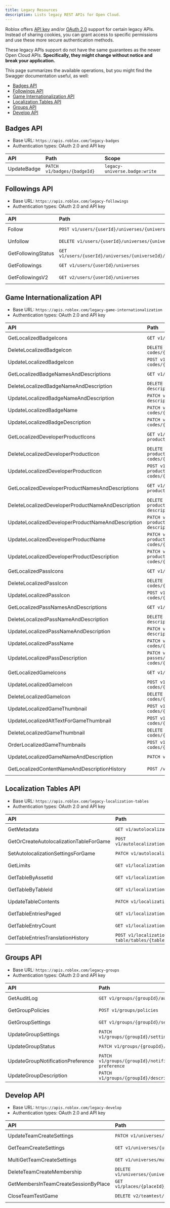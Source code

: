 ```yaml
---
title: Legacy Resources
description: Lists legacy REST APIs for Open Cloud.
---
```


Roblox offers [API key](api-keys.md) and/or [OAuth 2.0](oauth2-overview.md) support for certain legacy APIs. Instead of sharing cookies, you can grant access to specific permissions and use these more secure authentication methods.

These legacy APIs support do not have the same guarantees as the newer Open Cloud APIs. **Specifically, they might change without notice and break your application.**

This page summarizes the available operations, but you might find the Swagger documentation useful, as well:

- [Badges API](https://badges.roblox.com/docs/)
- [Followings API](https://followings.roblox.com/docs/)
- [Game Internationalization API](https://gameinternationalization.roblox.com/docs/)
- [Localization Tables API](https://localizationtables.roblox.com/docs/)
- [Groups API](https://groups.roblox.com/docs/)
- [Develop API](https://develop.roblox.com/docs/)

## Badges API

- Base URL: `https://apis.roblox.com/legacy-badges`
- Authentication types: OAuth 2.0 and API key

**API** | **Path** | **Scope**
:--- | :--- | :---
UpdateBadge | `PATCH v1/badges/{badgeId}` | `legacy-universe.badge:write`

## Followings API

- Base URL: `https://apis.roblox.com/legacy-followings`
- Authentication types: OAuth 2.0 and API key

**API** | **Path** | **Scope**
:--- | :--- | :---
Follow | `POST v1/users/{userId}/universes/{universeId}` | `legacy-universe.following:write`
Unfollow | `DELETE v1/users/{userId}/universes/{universeId}` | `legacy-universe.following:write`
GetFollowingStatus | `GET v1/users/{userId}/universes/{universeId}/status` | `legacy-universe.following:read`
GetFollowings | `GET v1/users/{userId}/universes` | `legacy-universe.following:read`
GetFollowingsV2 | `GET v2/users/{userId}/universes` | `legacy-universe.following:read`

## Game Internationalization API

- Base URL: `https://apis.roblox.com/legacy-game-internationalization`
- Authentication types: OAuth 2.0 and API key

**API** | **Path** | **Scope**
:--- | :--- | :---
GetLocalizedBadgeIcons | `GET v1/badges/{badgeId}/icons` | `legacy-badge:manage`
DeleteLocalizedBadgeIcon | `DELETE v1/badges/{badgeId}/icons/language-codes/{languageCode}` | `legacy-badge:manage`
UpdateLocalizedBadgeIcon | `POST v1/badges/{badgeId}/icons/language-codes/{languageCode}` | `legacy-badge:manage`
GetLocalizedBadgeNamesAndDescriptions | `GET v1/badges/{badgeId}/name-description` | `legacy-badge:manage`
DeleteLocalizedBadgeNameAndDescription | `DELETE v1/badges/{badgeId}/name-description/language-codes/{languageCode}` | `legacy-badge:manage`
UpdateLocalizedBadgeNameAndDescription | `PATCH v1/badges/{badgeId}/name-description/language-codes/{languageCode}` | `legacy-badge:manage`
UpdateLocalizedBadgeName | `PATCH v1/badges/{badgeId}/name/language-codes/{languageCode}` | `legacy-badge:manage`
UpdateLocalizedBadgeDescription | `PATCH v1/badges/{badgeId}/description/language-codes/{languageCode}` | `legacy-badge:manage`
GetLocalizedDeveloperProductIcons | `GET v1/developer-products/{developerProductId}/icons` | `legacy-developer-product:manage`
DeleteLocalizedDeveloperProductIcon | `DELETE v1/developer-products/{developerProductId}/icons/language-codes/{languageCode}` | `legacy-developer-product:manage`
UpdateLocalizedDeveloperProductIcon | `POST v1/developer-products/{developerProductId}/icons/language-codes/{languageCode}` | `legacy-developer-product:manage`
GetLocalizedDeveloperProductNamesAndDescriptions | `GET v1/developer-products/{developerProductId}/name-description` | `legacy-developer-product:manage`
DeleteLocalizedDeveloperProductNameAndDescription | `DELETE v1/developer-products/{developerProductId}/name-description/language-codes/{languageCode}` | `legacy-developer-product:manage`
UpdateLocalizedDeveloperProductNameAndDescription | `PATCH v1/developer-products/{developerProductId}/name-description/language-codes/{languageCode}` | `legacy-developer-product:manage`
UpdateLocalizedDeveloperProductName | `PATCH v1/developer-products/{developerProductId}/name/language-codes/{languageCode}` | `legacy-developer-product:manage`
UpdateLocalizedDeveloperProductDescription | `PATCH v1/developer-products/{developerProductId}/description/language-codes/{languageCode}` | `legacy-developer-product:manage`
GetLocalizedPassIcons | `GET v1/game-passes/{gamePassId}/icons` | `legacy-game-pass:manage`
DeleteLocalizedPassIcon | `DELETE v1/game-passes/{gamePassId}/icons/language-codes/{languageCode}` | `legacy-game-pass:manage`
UpdateLocalizedPassIcon | `POST v1/game-passes/{gamePassId}/icons/language-codes/{languageCode}` | `legacy-game-pass:manage`
GetLocalizedPassNamesAndDescriptions | `GET v1/game-passes/{gamePassId}/name-description` | `legacy-game-pass:manage`
DeleteLocalizedPassNameAndDescription | `DELETE v1/game-passes/{gamePassId}/name-description/language-codes/{languageCode}` | `legacy-game-pass:manage`
UpdateLocalizedPassNameAndDescription | `PATCH v1/game-passes/{gamePassId}/name-description/language-codes/{languageCode}` | `legacy-game-pass:manage`
UpdateLocalizedPassName | `PATCH v1/game-passes/{gamePassId}/name/language-codes/{languageCode}` | `legacy-game-pass:manage`
UpdateLocalizedPassDescription | `PATCH v1/game-passes/{gamePassId}/description/language-codes/{languageCode}` | `legacy-game-pass:manage`
GetLocalizedGameIcons | `GET v1/game-icon/games/{gameId}` | `legacy-universe:manage`
UpdateLocalizedGameIcon | `POST v1/game-icon/games/{gameId}/language-codes/{languageCode}` | `legacy-universe:manage`
DeleteLocalizedGameIcon | `DELETE v1/game-icon/games/{gameId}/language-codes/{languageCode}` | `legacy-universe:manage`
UpdateLocalizedGameThumbnail | `POST v1/game-thumbnails/games/{gameId}/language-codes/{languageCode}/image` | `legacy-universe:manage`
UpdateLocalizedAltTextForGameThumbnail | `POST v1/game-thumbnails/games/{gameId}/language-codes/{languageCode}/alt-text` | `legacy-universe:manage`
DeleteLocalizedGameThumbnail | `DELETE v1/game-thumbnails/games/{gameId}/language-codes/{languageCode}/images/{imageId}` | `legacy-universe:manage`
OrderLocalizedGameThumbnails | `POST v1/game-thumbnails/games/{gameId}/language-codes/{languageCode}/images/order` | `legacy-universe:manage`
UpdateLocalizedGameNameAndDescription | `PATCH v1/name-description/games/{gameId}` | `legacy-universe:manage`
GetLocalizedContentNameAndDescriptionHistory | `POST /v1/name-description/games/translation-history` | `legacy-universe:manage`

## Localization Tables API

- Base URL: `https://apis.roblox.com/legacy-localization-tables`
- Authentication types: OAuth 2.0 and API key

**API** | **Path** | **Scope**
:--- | :--- | :---
GetMetadata | `GET v1/autolocalization/metadata` | `legacy-universe:manage`
GetOrCreateAutolocalizationTableForGame | `POST v1/autolocalization/games/{gameId}/autolocalizationtable` | `legacy-universe:manage`
SetAutolocalizationSettingsForGame | `PATCH v1/autolocalization/games/{gameId}/settings` | `legacy-universe:manage`
GetLimits | `GET v1/localization-table/limits` | `legacy-universe:manage`
GetTableByAssetId | `GET v1/localization-table/tables/{assetId}` | `legacy-universe:manage`
GetTableByTableId | `GET v1/localization-table/tables/{tableId}` | `legacy-universe:manage`
UpdateTableContents | `PATCH v1/localization-table/tables/{tableId}` | `legacy-universe:manage`
GetTableEntriesPaged | `GET v1/localization-table/tables/{tableId}/entries` | `legacy-universe:manage`
GetTableEntryCount | `GET v1/localization-table/tables/{tableId}/entry-count` | `legacy-universe:manage`
GetTableEntriesTranslationHistory | `POST v1/localization-table/tables/{tableId}/entries/translation-history` | `legacy-universe:manage`

## Groups API

- Base URL: `https://apis.roblox.com/legacy-groups`
- Authentication types: OAuth 2.0 and API key

**API** | **Path** | **Scope**
:--- | :--- | :---
GetAuditLog | `GET v1/groups/{groupId}/audit-log` | `legacy-group:manage`
GetGroupPolicies | `POST v1/groups/policies` | `legacy-group:manage`
GetGroupSettings | `GET v1/groups/{groupId}/settings` | `legacy-group:manage`
UpdateGroupSettings | `PATCH v1/groups/{groupId}/settings` | `legacy-group:manage`
UpdateGroupStatus | `PATCH v1/groups/{groupId}/status` | `legacy-group:manage`
UpdateGroupNotificationPreference | `PATCH v1/groups/{groupId}/notification-preference` | `legacy-group:manage`
UpdateGroupDescription | `PATCH v1/groups/{groupId}/description` | `legacy-group:manage`

## Develop API

- Base URL: `https://apis.roblox.com/legacy-develop`
- Authentication types: OAuth 2.0 and API key

**API** | **Path** | **Scope**
:--- | :--- | :---
UpdateTeamCreateSettings | `PATCH v1/universes/{universeId}/teamcreate` | `legacy-team-collaboration:manage`
GetTeamCreateSettings | `GET v1/universes/{universeId}/teamcreate` | `legacy-team-collaboration:manage`
MultiGetTeamCreateSettings | `GET v1/universes/multiget/teamcreate` | `legacy-team-collaboration:manage`
DeleteTeamCreateMembership | `DELETE v1/universes/{universeId}/teamcreate/memberships` | `legacy-team-collaboration:manage`
GetMembersInTeamCreateSessionByPlace | `GET v1/places/{placeId}/teamcreate/active_session/members` | `legacy-team-collaboration:manage`
CloseTeamTestGame | `DELETE v2/teamtest/{placeId}` | `legacy-team-collaboration:manage`

